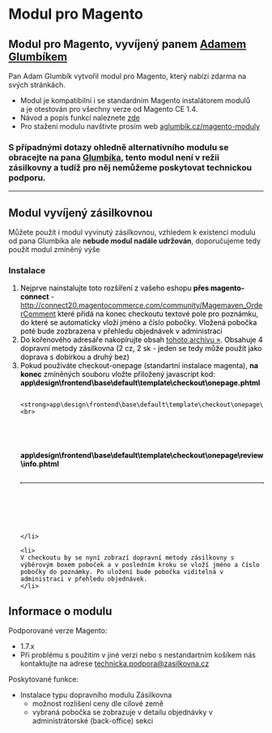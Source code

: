 <h1>Modul pro Magento</h1>

<h2>Modul pro Magento, vyvíjený panem <a href="http://aglumbik.cz">Adamem Glumbíkem</a></h2>
<p>Pan Adam Glumbík vytvořil modul pro Magento, který nabízí zdarma na svých stránkách.</p>
<ul>
	<li>Modul je kompatibilní i se standardním Magento instalátorem modulů<br> a je otestován pro všechny verze od Magento CE 1.4.</li>
	<li>Návod a popis funkcí naleznete <a href="http://www.zasilkovna.cz/soubory/aglumbik_zasilkovna.pdf" target="_blank" rel="nofollow">zde</a></li>
	<li>Pro stažení modulu navštivte prosím web <a href="http://aglumbik.cz/magento-moduly" target="_blank" rel="nofollow">aglumbik.cz/magento-moduly</a></li>
</ul>
<h3>S případnými dotazy ohledně alternativního modulu se obracejte na pana <a href="mailto:glumbik@aglumbik.cz">Glumbíka</a>, tento modul není v režii zásilkovny a tudíž pro něj nemůžeme poskytovat technickou podporu.</h3>
<hr />
<h2>Modul vyvíjený zásilkovnou</h2>
<p>Můžete použít i modul vyvinutý zásilkovnou, vzhledem k existenci modulu od pana Glumbíka ale <strong>nebude modul nadále udržován</strong>, doporučujeme tedy použít modul zmíněný výše</p>
<h3>Instalace</h3>
<ol style="color: black; ">
	<li>Nejprve nainstalujte toto rozšíření z vašeho eshopu <strong>přes magento-connect</strong> - <a href="http://connect20.magentocommerce.com/community/Magemaven_OrderComment">http://connect20.magentocommerce.com/community/Magemaven_OrderComment</a>
	které přidá na konec checkoutu textové pole pro poznámku, do které se automaticky vloží jméno a číslo pobočky. Vložená pobočka poté bude zozbrazena v přehledu objednávek v administraci
	</li>
	<li>
		Do kořenového adresáře nakopírujte obsah <a href="http://www.zasilkovna.cz/soubory/magento-module.zip">tohoto archivu »</a>. Obsahuje 4 dopravní metody zásilkovna (2 cz, 2 sk - jeden se tedy může použít jako doprava s dobírkou a druhý bez)
	</li>
	<li>Pokud používáte checkout-onepage (standartní instalace magenta), <strong>na konec</strong> zmíněných souboru vložte přiložený javascript kod:<br>
		<strong>app\design\frontend\base\default\template\checkout\onepage.phtml</strong><br>
		
<p style="font-family: monospace;">
<!-- ZASILKOVNA START -->
<script src="http://www.zasilkovna.cz/api/41494564a70d6de6/branch.js?callback=PacketeryLoaded"></script>
<script type="text/javascript">
	var jQ;
	function PacketeryLoaded (){
		jQ = window.packetery.jQuery;
	}
</script>
<!-- ZASILKOVNA END -->
</code>
		
		<strong>app\design\frontend\base\default\template\checkout\onepage\shipping_method\available.phtml</strong><br>
<code>
<!-- ZASILKOVNA START -->
<script type="text/javascript">
	var api = window.packetery;

	jQ("input[name='shipping_method']:radio").each(function(){
		li = jQ(this).parent("li");
		label = jQ(li).find("label");
		methodName = jQ(this).val();
		if(methodName.indexOf("zasilkovna")>=0){
			country  = methodName.slice(-2);
			jQ(li).append("<br>");
			zasBox = document.createElement("div");
			jQ(zasBox).addClass("zas-box");
			jQ(zasBox).css("display","none");
			jQ(zasBox).append("<p style='color:red; font-weight:bold;display:none;' class='select-branch-msg'>Vyberte pobo&amp;ccaron;ku</p>");
			jQ(zasBox).append("<div class='packetery-branch-list list-type=1 country=" + country + "'>Na&amp;ccaron;&iacute;t&amp;aacute;m seznam pobo&amp;ccaron;ek</div>");
			jQ(li).append(zasBox);
			div = jQ(li).find(".packetery-branch-list")[0];
			api.initialize(api.jQuery(div));
			div.packetery.on("branch-change",function(){branchSelect(this)});
			jQ(this).click(function(){
				radioSelect(this);
			});
		}else{
			jQ(this).click(function(){
				deactiveSelect();
			});
		}

	});

	radioSelect(jQ("input[name='shipping_method']:radio")[0]);//select first

	function branchSelect(div){

		showMessage(div);
	}
	function showMessage(div){
		zas_box = jQ(div).parent("div.zas-box");
		if(div.packetery.option("selected-id")>0){
			jQ(zas_box).find("p.select-branch-msg").css("display","none");
		}else{
			jQ(zas_box).find("p.select-branch-msg").css("display","block");
		}
	}
	function radioSelect(radio){
		jQ(radio).attr("checked",true);
		div = jQ(radio).parent("li").find(".packetery-branch-list")[0];
		activateSelect(div);
	}
	function activateSelect(div){
		jQ(".zas-box").each(function(){
			jQ(this).css("display","none");
		});
		zas_box = jQ(div).parent("div.zas-box");
		jQ(zas_box).css("display","block");
		showMessage(div);
	}
	function deactiveSelect(){
		jQ(".zas-box").each(function(){
			jQ(this).css("display","none");
		});
	}

</script>
<!-- ZASILKOVNA END -->
</code>
		<strong>app\design\frontend\base\default\template\checkout\onepage\review\info.phtml</strong><br>
	
<code>
<!-- ZASILKOVNA START -->
<div class="connectDiv packetery-branch-list list-type=6 connect-field=#ordercomment-comment" style="border: 1px dotted black;"></div>

<script type="text/javascript">
        var api = window.packetery;
        api.jQuery(".packetery-branch-list.connectDiv").each(function(){
            api.initialize(api.jQuery(this));

        });

</script>
<!-- ZASILKOVNA END -->
</code>
		
	</li>

	<li>
	V checkoutu by se nyní zobrazí dopravní metody zásilkovny s výběrovým boxem poboček a v posledním kroku se vloží jméno a číslo pobočky do poznámky. Po uložení bude pobočka viditelná v administraci v přehledu objednávek.
	</li>

</ol>
<h2>Informace o modulu</h2>
<p>Podporované verze Magento:</p>
<ul>
	<li>1.7.x</li>
	<li>Při problému s použitím v jiné verzi nebo s nestandartním košíkem nás kontaktujte na adrese <a href="mailto:technicka.podpora@zasilkovna.cz">technicka.podpora@zasilkovna.cz</a></li>
</ul>
<p>Poskytované funkce:</p>
<ul>
	<li>Instalace typu dopravního modulu Zásilkovna
		<ul>
			<li>možnost rozlišení ceny dle cílové země</li>
			<li>vybraná pobočka se zobrazuje v detailu objednávky v administrátorské (back-office) sekci</li>
		</ul>
	
